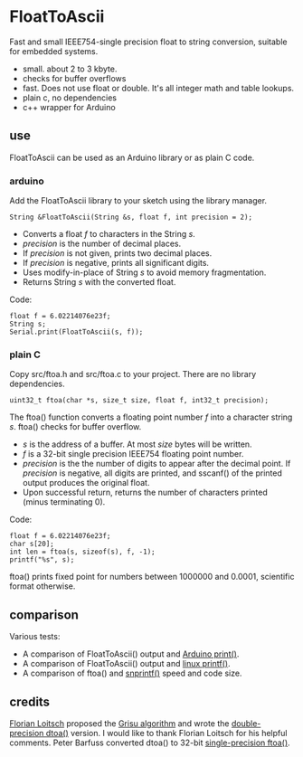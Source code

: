 # FloatToAscii
Fast and small IEEE754-single precision float to string conversion, suitable for embedded systems.

- small. about 2 to 3 kbyte.
- checks for buffer overflows
- fast. Does not use float or double. It's all integer math and table lookups.
- plain c, no dependencies
- c++ wrapper for Arduino

## use

FloatToAscii can be used as an Arduino library or as plain C code.

### arduino
Add the FloatToAscii library to your sketch using the library manager.

```
String &FloatToAscii(String &s, float f, int precision = 2);
```

- Converts a float _f_ to characters in the String _s_.
- _precision_ is the number of decimal places.
- If _precision_ is not given, prints two decimal places.
- If _precision_ is negative, prints all significant digits.
- Uses modify-in-place of String _s_ to avoid memory fragmentation.
- Returns String _s_ with the converted float.

Code:

```
float f = 6.02214076e23f;
String s;
Serial.print(FloatToAscii(s, f));
```

### plain C
Copy src/ftoa.h and src/ftoa.c to your project. There are no library dependencies.
```
uint32_t ftoa(char *s, size_t size, float f, int32_t precision);
```
The ftoa() function converts a floating point number _f_ into a character string _s_. ftoa() checks for buffer overflow.

 - _s_ is the address of a buffer. At most _size_ bytes will be written.
 - _f_ is a 32-bit single precision IEEE754 floating point number.
 - _precision_ is the the number of digits to appear after the decimal point.
 If _precision_ is negative, all digits are printed, and sscanf() of the printed output produces the original float.
- Upon  successful return, returns the number of characters printed (minus terminating 0).

Code:

```
float f = 6.02214076e23f;
char s[20];
int len = ftoa(s, sizeof(s), f, -1);
printf("%s", s);
```
ftoa() prints fixed point for numbers between 1000000 and 0.0001, scientific format otherwise.

## comparison

Various tests:

- A comparison of FloatToAscii() output and [Arduino print()](extras/doc/comparison-arduino.md).
- A comparison of FloatToAscii() output and  [linux printf()](extras/doc/comparison-linux.md).
- A comparison of ftoa() and [snprintf()](extras/doc/speed_comparison.md) speed and code size.

## credits

[Florian Loitsch](https://florian.loitsch.com/) proposed the [Grisu algorithm](dtoa-pldi2010.pdf) and wrote the [double-precision dtoa()](https://github.com/google/double-conversion) version.  I would like to thank Florian Loitsch for his helpful comments. Peter Barfuss converted dtoa() to 32-bit [single-precision ftoa()](https://github.com/bofh453/ftoa-fast).
